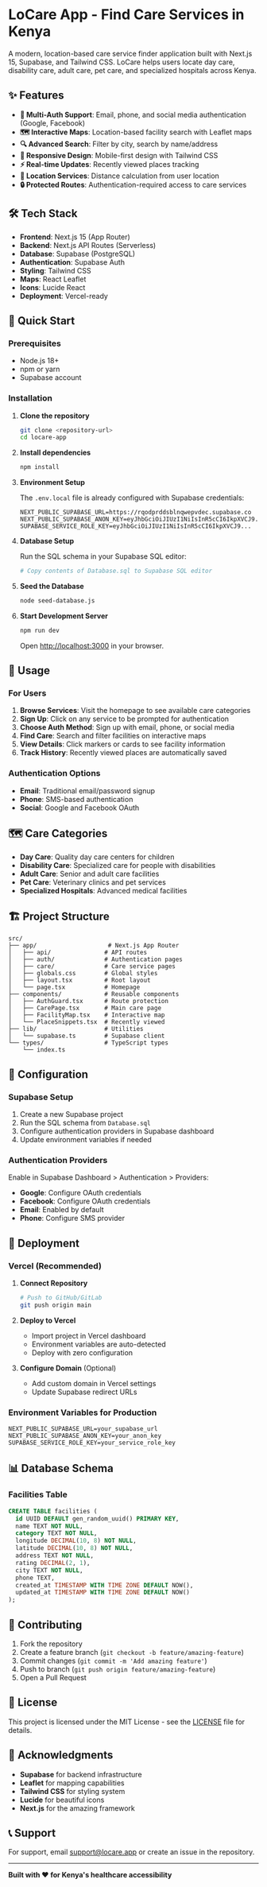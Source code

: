 # LoCare App - Find Care Services in Kenya

A modern, location-based care service finder application built with Next.js 15, Supabase, and Tailwind CSS. LoCare helps users locate day care, disability care, adult care, pet care, and specialized hospitals across Kenya.

## ✨ Features

- **🔐 Multi-Auth Support**: Email, phone, and social media authentication (Google, Facebook)
- **🗺️ Interactive Maps**: Location-based facility search with Leaflet maps
- **🔍 Advanced Search**: Filter by city, search by name/address
- **📱 Responsive Design**: Mobile-first design with Tailwind CSS
- **⚡ Real-time Updates**: Recently viewed places tracking
- **🎯 Location Services**: Distance calculation from user location
- **🔒 Protected Routes**: Authentication-required access to care services

## 🛠️ Tech Stack

- **Frontend**: Next.js 15 (App Router)
- **Backend**: Next.js API Routes (Serverless)
- **Database**: Supabase (PostgreSQL)
- **Authentication**: Supabase Auth
- **Styling**: Tailwind CSS
- **Maps**: React Leaflet
- **Icons**: Lucide React
- **Deployment**: Vercel-ready

## 🚀 Quick Start

### Prerequisites

- Node.js 18+ 
- npm or yarn
- Supabase account

### Installation

1. **Clone the repository**
   ```bash
   git clone <repository-url>
   cd locare-app
   ```

2. **Install dependencies**
   ```bash
   npm install
   ```

3. **Environment Setup**
   
   The `.env.local` file is already configured with Supabase credentials:
   ```env
   NEXT_PUBLIC_SUPABASE_URL=https://rqodprddsblnqwepvdec.supabase.co
   NEXT_PUBLIC_SUPABASE_ANON_KEY=eyJhbGciOiJIUzI1NiIsInR5cCI6IkpXVCJ9...
   SUPABASE_SERVICE_ROLE_KEY=eyJhbGciOiJIUzI1NiIsInR5cCI6IkpXVCJ9...
   ```

4. **Database Setup**
   
   Run the SQL schema in your Supabase SQL editor:
   ```bash
   # Copy contents of Database.sql to Supabase SQL editor
   ```

5. **Seed the Database**
   ```bash
   node seed-database.js
   ```

6. **Start Development Server**
   ```bash
   npm run dev
   ```

   Open [http://localhost:3000](http://localhost:3000) in your browser.

## 📱 Usage

### For Users

1. **Browse Services**: Visit the homepage to see available care categories
2. **Sign Up**: Click on any service to be prompted for authentication
3. **Choose Auth Method**: Sign up with email, phone, or social media
4. **Find Care**: Search and filter facilities on interactive maps
5. **View Details**: Click markers or cards to see facility information
6. **Track History**: Recently viewed places are automatically saved

### Authentication Options

- **Email**: Traditional email/password signup
- **Phone**: SMS-based authentication
- **Social**: Google and Facebook OAuth

## 🗺️ Care Categories

- **Day Care**: Quality day care centers for children
- **Disability Care**: Specialized care for people with disabilities  
- **Adult Care**: Senior and adult care facilities
- **Pet Care**: Veterinary clinics and pet services
- **Specialized Hospitals**: Advanced medical facilities

## 🏗️ Project Structure

```
src/
├── app/                    # Next.js App Router
│   ├── api/               # API routes
│   ├── auth/              # Authentication pages
│   ├── care/              # Care service pages
│   ├── globals.css        # Global styles
│   ├── layout.tsx         # Root layout
│   └── page.tsx           # Homepage
├── components/            # Reusable components
│   ├── AuthGuard.tsx      # Route protection
│   ├── CarePage.tsx       # Main care page
│   ├── FacilityMap.tsx    # Interactive map
│   └── PlaceSnippets.tsx  # Recently viewed
├── lib/                   # Utilities
│   └── supabase.ts        # Supabase client
└── types/                 # TypeScript types
    └── index.ts
```

## 🔧 Configuration

### Supabase Setup

1. Create a new Supabase project
2. Run the SQL schema from `Database.sql`
3. Configure authentication providers in Supabase dashboard
4. Update environment variables if needed

### Authentication Providers

Enable in Supabase Dashboard > Authentication > Providers:
- **Google**: Configure OAuth credentials
- **Facebook**: Configure OAuth credentials
- **Email**: Enabled by default
- **Phone**: Configure SMS provider

## 🚀 Deployment

### Vercel (Recommended)

1. **Connect Repository**
   ```bash
   # Push to GitHub/GitLab
   git push origin main
   ```

2. **Deploy to Vercel**
   - Import project in Vercel dashboard
   - Environment variables are auto-detected
   - Deploy with zero configuration

3. **Configure Domain** (Optional)
   - Add custom domain in Vercel settings
   - Update Supabase redirect URLs

### Environment Variables for Production

```env
NEXT_PUBLIC_SUPABASE_URL=your_supabase_url
NEXT_PUBLIC_SUPABASE_ANON_KEY=your_anon_key
SUPABASE_SERVICE_ROLE_KEY=your_service_role_key
```

## 📊 Database Schema

### Facilities Table

```sql
CREATE TABLE facilities (
  id UUID DEFAULT gen_random_uuid() PRIMARY KEY,
  name TEXT NOT NULL,
  category TEXT NOT NULL,
  longitude DECIMAL(10, 8) NOT NULL,
  latitude DECIMAL(10, 8) NOT NULL,
  address TEXT NOT NULL,
  rating DECIMAL(2, 1),
  city TEXT NOT NULL,
  phone TEXT,
  created_at TIMESTAMP WITH TIME ZONE DEFAULT NOW(),
  updated_at TIMESTAMP WITH TIME ZONE DEFAULT NOW()
);
```

## 🤝 Contributing

1. Fork the repository
2. Create a feature branch (`git checkout -b feature/amazing-feature`)
3. Commit changes (`git commit -m 'Add amazing feature'`)
4. Push to branch (`git push origin feature/amazing-feature`)
5. Open a Pull Request

## 📄 License

This project is licensed under the MIT License - see the [LICENSE](LICENSE) file for details.

## 🙏 Acknowledgments

- **Supabase** for backend infrastructure
- **Leaflet** for mapping capabilities
- **Tailwind CSS** for styling system
- **Lucide** for beautiful icons
- **Next.js** for the amazing framework

## 📞 Support

For support, email support@locare.app or create an issue in the repository.

---

**Built with ❤️ for Kenya's healthcare accessibility**